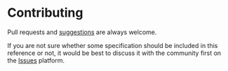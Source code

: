 # Contributing

Pull requests and [suggestions](https://github.com/aviaryan/Ahk-Best-Practices/issues/new) are always welcome.

If you are not sure whether some specification should be included in this reference or not, it would be best to discuss it with the community first on the [Issues](https://github.com/aviaryan/Ahk-Best-Practices/issues) platform. 
